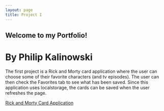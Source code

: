 ```yaml
---
layout: page
title: Project I
---
```


## Welcome to my Portfolio!
# By Philip Kalinowski

The first project is a Rick and Morty card application where the user can choose some of their favorite characters (and tv episodes). The user can then check the Favorites tab to see what has been saved. Since this application uses localstorage, the cards can be saved when the user refreshes the page.

[Rick and Morty Card Application](https://people.rit.edu/pak5559/projects/Project2/)

